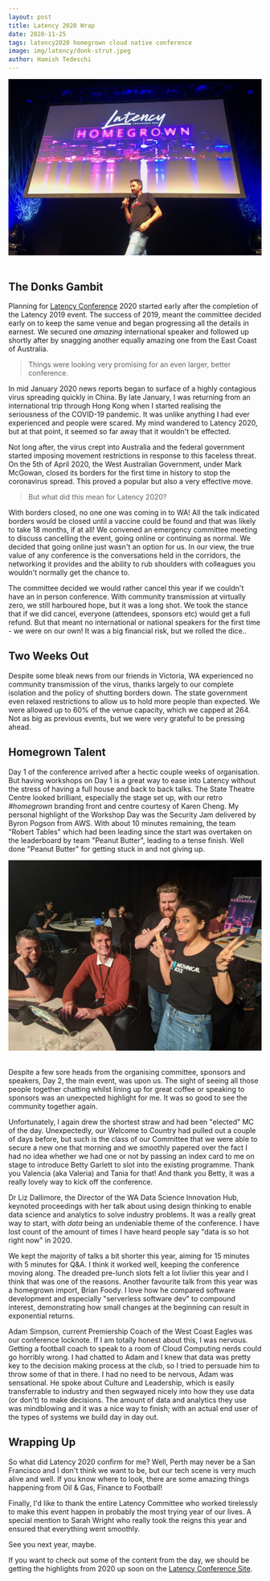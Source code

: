 ```yaml
---
layout: post
title: Latency 2020 Wrap
date: 2020-11-25
tags: latency2020 homegrown cloud native conference
image: img/latency/donk-strut.jpeg
author: Hamish Tedeschi
---
```

<center><img title="Latency 2020 - Homegrown" src="/img/latency/donk-strut.jpeg" /></center><br/>

## The Donks Gambit

Planning for [Latency Conference](https://www.latencyconf.io/) 2020 started early after the completion of the Latency 2019 event. The success of 2019, meant the committee decided early on to keep the same venue and began progressing all the details in earnest. We secured one _amazing_ international speaker and followed up shortly after by snagging another equally amazing one from the East Coast of Australia.

> Things were looking very promising for an even larger, better conference.

In mid January 2020 news reports began to surface of a highly contagious virus spreading quickly in China. By late January, I was returning from an international trip through Hong Kong when I started realising the seriousness of the COVID-19 pandemic. It was unlike anything I had ever experienced and people were scared. My mind wandered to Latency 2020, but at that point, it seemed so far away that it wouldn't be effected.

Not long after, the virus crept into Australia and the federal government started imposing movement restrictions in response to this faceless threat. On the 5th of April 2020, the West Australian Government, under Mark McGowan, closed its borders for the first time in history to stop the coronavirus spread. This proved a popular but also a very effective move.

> But what did this mean for Latency 2020?

With borders closed, no one one was coming in to WA! All the talk indicated borders would be closed until a vaccine could be found and that was likely to take 18 months, if at all! We convened an emergency committee meeting to discuss cancelling the event, going online or continuing as normal. We decided that going online just wasn't an option for us. In our view, the true value of any conference is the conversations held in the corridors, the networking it provides and the ability to rub shoulders with colleagues you wouldn't normally get the chance to.

The committee decided we would rather cancel this year if we couldn't have an in person conference. With community transmission at virtually zero, we still harboured hope, but it was a long shot. We took the stance that if we did cancel, everyone (attendees, sponsors etc) would get a full refund. But that meant no international or national speakers for the first time - we were on our own! It was a big financial risk, but we rolled the dice..

## Two Weeks Out

Despite some bleak news from our friends in Victoria, WA experienced no community transmission of the virus, thanks largely to our complete isolation and the policy of shutting borders down. The state government even relaxed restrictions to allow us to hold more people than expected. We were allowed up to 60% of the venue capacity, which we capped at 264. Not as big as previous events, but we were very grateful to be pressing ahead.

## Homegrown Talent

Day 1 of the conference arrived after a hectic couple weeks of organisation. But having workshops on Day 1 is a great way to ease into Latency without the stress of having a full house and back to back talks. The State Theatre Centre looked brilliant, especially the stage set up, with our retro *#homegrown* branding front and centre courtesy of Karen Cheng. My personal highlight of the Workshop Day was the Security Jam delivered by Byron Pogson from AWS. With about 10 minutes remaining, the team "Robert Tables" which had been leading since the start was overtaken on the leaderboard by team "Peanut Butter", leading to a tense finish. Well done "Peanut Butter" for getting stuck in and not giving up.

<center><img title="Team Peanut Butter" src="/img/latency/peanut.jpg" /></center><br/>

Despite a few sore heads from the organising committee, sponsors and speakers, Day 2, the main event, was upon us. The sight of seeing all those people together chatting whilst lining up for great coffee or speaking to sponsors was an unexpected highlight for me. It was so good to see the community together again. 

Unfortunately, I again drew the shortest straw and had been "elected" MC of the day. Unexpectedly, our Welcome to Country had pulled out a couple of days before, but such is the class of our Committee that we were able to secure a new one that morning and we smoothly papered over the fact I had no idea whether we had one or not by passing an index card to me on stage to introduce Betty Garlett to slot into the existing programme. Thank you Valencia (aka Valeria) and Tania for that! And thank you Betty, it was a really lovely way to kick off the conference.

Dr Liz Dallimore, the Director of the WA Data Science Innovation Hub, keynoted proceedings with her talk about using design thinking to enable data science and analytics to solve industry problems. It was a really great way to start, with _data_ being an undeniable theme of the conference. I have lost count of the amount of times I have heard people say "data is so hot right now" in 2020.

We kept the majority of talks a bit shorter this year, aiming for 15 minutes with 5 minutes for Q&A. I think it worked well, keeping the conference moving along. The dreaded pre-lunch slots felt a lot livlier this year and I think that was one of the reasons. Another favourite talk from this year was a homegrown import, Brian Foody. I love how he compared software development and especially "serverless software dev" to compound interest, demonstrating how small changes at the beginning can result in exponential returns.

Adam Simpson, current Premiership Coach of the West Coast Eagles was our conference locknote. If I am totally honest about this, I was nervous. Getting a football coach to speak to a room of Cloud Computing nerds could go horribly wrong. I had chatted to Adam and I knew that data was pretty key to the decision making process at the club, so I tried to persuade him to throw some of that in there. I had no need to be nervous, Adam was sensational. He spoke about Culture and Leadership, which is easily transferrable to industry and then segwayed nicely into how they use data (or don't) to make decisions. The amount of data and analytics they use was mindblowing and it was a nice way to finish; with an actual end user of the types of systems we build day in day out.

## Wrapping Up

So what did Latency 2020 confirm for me? Well, Perth may never be a San Francisco and I don't think we want to be, but our tech scene is very much alive and well. If you know where to look, there are some amazing things happening from Oil & Gas, Finance to Football!

Finally, I'd like to thank the entire Latency Committee who worked tirelessly to make this event happen in probably the most trying year of our lives. A special mention to Sarah Wright who really took the reigns this year and ensured that everything went smoothly. 

See you next year, maybe.

If you want to check out some of the content from the day, we should be getting the highlights from 2020 up soon on the [Latency Conference Site](https://www.latencyconf.io/).